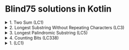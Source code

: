 # Blind75 solutions in Kotlin

<details>
  <summary>1. Two Sum (LC1)</summary>

  ```kt
  fun twoSumHashMap(nums: IntArray, target: Int): IntArray {
      val cache = HashMap<Int, Int>()
      for ((i, value) in nums.withIndex()) {
          val existing = cache[target - value]
          if (existing != null) return intArrayOf(existing, i)
          else cache.put(value, i)
      }

      return intArrayOf()
  }
  ```
</details>


<details>
  <summary>2. Longest Substring Without Repeating Characters (LC3)</summary>  
  
  > Sliding window. The idea is to extend right until we meet a duplicate character. When we do, start moving the left pointer to the right and delete characters from the cache until we meet the original duplicate character.
  
  ```kt
  fun lengthOfLongestSubstring(s: String): Int {
      if (s.length == 0) return 0
      var result = 1
      var cache = HashSet<Char>()
      var l = 0; var r = 0;
      while (r < s.length) {
          if (!cache.contains(s[r])) {
              cache.add(s[r])
              result = Math.max(result, cache.size)
              r++
          } else {
              while (cache.contains(s[r])) {
                  cache.remove(s[l])
                  l++
              }
          }
      }

      return result
  }
  ```
</details>


<details>
  <summary>3. Longest Palindromic Substring (LC5)</summary>
    
  > Sliding Window? First you iterate over the string. And for each character try to expand to the left and right while s[l] == s[r]

  ```kt
  fun longestPalindrome(s: String): String {
    var result = "";
	var maxLength = 0
    
    for (i in 0..s.length - 1) {
        var l = i; var r = i;
        while (l >= 0 && r < s.length && s[l] == s[r]) {
            if (r - l + 1 > maxLength) {
                maxLength = r - l + 1
                result = s.substring(l, r+1)
            }
            l--
            r++
        }
        
        l = i; r = i + 1;
        while (l >= 0 && r < s.length && s[l] == s[r]) {
            if (r - l + 1 > maxLength) {
                maxLength = r - l + 1
                result = s.substring(l, r+1)
            }
            l--
            r++
        }
    }
    
	return result
  }
  ```
</details>
  
<details>
  <summary>4. Counting Bits (LC338)</summary>
	
  > Significant bit changes with every power of 2.
	
  ```kt
  fun countBits(n: Int): IntArray {
    var offset = 1
    val r = IntArray(n + 1)

    for (i in 1..n) {
        if (offset * 2 == i) offset = i
        r[i] = 1 + r[i - offset]
    }

    return r
  }
  ```
</details>

<details>
  <summary>1.  (LC1)</summary>

  ```kt
  ```
</details>
